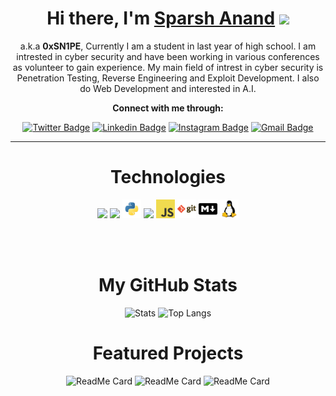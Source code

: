 <h1 align="center" height='30'>Hi there, I'm <a href="https://sparshkun.github.io/" target="_blank">Sparsh Anand</a> 
<img src='https://i.gifer.com/4Snj.gif' width='200' ></h1> 
<div align="center">
  </div>
  <div align="center">
  <p>a.k.a <b>0xSN1PE</b>, Currently I am a student in last year of high school. I am intrested in cyber security and have been working in various conferences as volunteer to gain experience. My main field of intrest in cyber security is Penetration Testing, Reverse Engineering and Exploit Development. I also do Web Development and interested in A.I.</p>
  
  <p><b>Connect with me through:</b></p>
  
[![Twitter Badge](https://img.shields.io/badge/-Twitter-blue?style=for-the-badge&logo=twitter&logoColor=white&link=https://twitter.com/0xSN1PE)](https://twitter.com/0xSN1PE)
[![Linkedin Badge](https://img.shields.io/badge/-Linkedin-blue?style=for-the-badge&logo=Linkedin&logoColor=white&link=https://www.linkedin.com/in/sparsh-anand-9842421b2/)](https://www.linkedin.com/in/sparsh-anand-9842421b2/)
[![Instagram Badge](https://img.shields.io/badge/-Instagram-purple?style=for-the-badge&logo=instagram&logoColor=white&link=https://www.instagram.com/sparsh_x64x)](https://www.instagram.com/sparsh_x64x)
[![Gmail Badge](https://img.shields.io/badge/-Gmail-c14438?style=for-the-badge&logo=Gmail&logoColor=white&link=mailto:sparshanand752@gmail.com)](mailto:sparshanand752@gmail.com)  
<hr>

<h1>Technologies</h1>

<img height="30" src="https://upload.wikimedia.org/wikipedia/commons/thumb/2/20/Bash_Logo_black_and_white_icon_only.svg/1200px-Bash_Logo_black_and_white_icon_only.svg.png"> <img height="30" src="https://upload.wikimedia.org/wikipedia/commons/thumb/6/61/HTML5_logo_and_wordmark.svg/512px-HTML5_logo_and_wordmark.svg.png"> <img height="30" src="https://raw.githubusercontent.com/github/explore/80688e429a7d4ef2fca1e82350fe8e3517d3494d/topics/python/python.png"> <img height="30" src="https://www.docker.com/sites/default/files/d8/styles/role_icon/public/2019-07/Moby-logo.png"> <img height="30" src="https://raw.githubusercontent.com/github/explore/80688e429a7d4ef2fca1e82350fe8e3517d3494d/topics/javascript/javascript.png"> <img height="30" src="https://raw.githubusercontent.com/github/explore/80688e429a7d4ef2fca1e82350fe8e3517d3494d/topics/git/git.png"> <img height="30" src="https://raw.githubusercontent.com/github/explore/80688e429a7d4ef2fca1e82350fe8e3517d3494d/topics/markdown/markdown.png"> <img height="30" src="https://raw.githubusercontent.com/github/explore/80688e429a7d4ef2fca1e82350fe8e3517d3494d/topics/linux/linux.png">

<br><br>
<h1>My GitHub Stats</h1>

![Stats](https://github-readme-stats.vercel.app/api?username=SparshKun&show_icons=true&hide_border=true&count_private=true&theme=vue-dark)
![Top Langs](https://github-readme-stats.vercel.app/api/top-langs/?username=SparshKun&count_private=true&theme=vue-dark&layout=compact)
<br>
<h1>Featured Projects</h1>

![ReadMe Card](https://github-readme-stats.vercel.app/api/pin/?username=SparshKun&repo=Cerberus&theme=vue-dark)
![ReadMe Card](https://github-readme-stats.vercel.app/api/pin/?username=SparshKun&repo=port-scanner&theme=vue-dark)
![ReadMe Card](https://github-readme-stats.vercel.app/api/pin/?username=SparshKun&repo=Bash-Scripts&theme=vue-dark)

</div>
